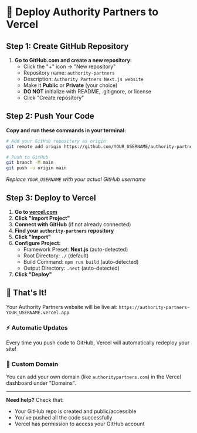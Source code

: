 # 🚀 Deploy Authority Partners to Vercel

## Step 1: Create GitHub Repository

1. **Go to GitHub.com and create a new repository:**
   - Click the "+" icon → "New repository"
   - Repository name: `authority-partners`
   - Description: `Authority Partners Next.js website`
   - Make it **Public** or **Private** (your choice)
   - **DO NOT** initialize with README, .gitignore, or license
   - Click "Create repository"

## Step 2: Push Your Code

**Copy and run these commands in your terminal:**

```bash
# Add your GitHub repository as origin
git remote add origin https://github.com/YOUR_USERNAME/authority-partners.git

# Push to GitHub
git branch -M main
git push -u origin main
```

*Replace `YOUR_USERNAME` with your actual GitHub username*

## Step 3: Deploy to Vercel

1. **Go to [vercel.com](https://vercel.com)**
2. **Click "Import Project"**
3. **Connect with GitHub** (if not already connected)
4. **Find your `authority-partners` repository**
5. **Click "Import"**
6. **Configure Project:**
   - Framework Preset: **Next.js** (auto-detected)
   - Root Directory: `./` (default)
   - Build Command: `npm run build` (auto-detected)
   - Output Directory: `.next` (auto-detected)
7. **Click "Deploy"**

## 🎉 That's It!

Your Authority Partners website will be live at:
`https://authority-partners-YOUR_USERNAME.vercel.app`

### ⚡ Automatic Updates
Every time you push code to GitHub, Vercel will automatically redeploy your site!

### 🔗 Custom Domain
You can add your own domain (like `authoritypartners.com`) in the Vercel dashboard under "Domains".

---

**Need help?** Check that:
- Your GitHub repo is created and public/accessible
- You've pushed all the code successfully
- Vercel has permission to access your GitHub account